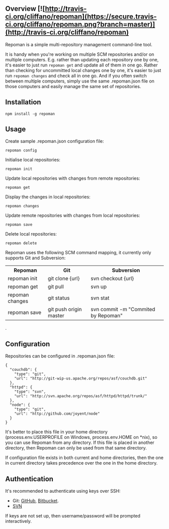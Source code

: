 Overview [![http://travis-ci.org/cliffano/repoman](https://secure.travis-ci.org/cliffano/repoman.png?branch=master)](http://travis-ci.org/cliffano/repoman)
--------
Repoman is a simple multi-repository management command-line tool.

It is handy when you're working on multiple SCM repositories and/or on multiple computers.
E.g. rather than updating each repository one by one, it's easier to just run `repoman get` and update all of them in one go. Rather than checking for uncommitted local changes one by one, it's easier to just run `repoman changes` and check all in one go.
And if you often switch between multiple computers, simply use the same .repoman.json file on those computers and easily manage the same set of repositories.

Installation
------------

    npm install -g repoman

Usage
-----

Create sample .repoman.json configuration file:

    repoman config

Initialise local repositories:

    repoman init

Update local repositories with changes from remote repositories:

    repoman get

Display the changes in local repositories:

    repoman changes

Update remote repositories with changes from local repositories:

    repoman save

Delete local repositories:

    repoman delete

Repoman uses the following SCM command mapping, it currently only supports Git and Subversion:

<table>
  <tr>
    <th>Repoman</th>
    <th>Git</th>
    <th>Subversion</th>
  </tr>
  <tr>
    <td>repoman init</td>
    <td>git clone {url}</td>
    <td>svn checkout {url}</td>
  </tr>
  <tr>
    <td>repoman get</td>
    <td>git pull</td>
    <td>svn up</td>
  </tr>
  <tr>
    <td>repoman changes</td>
    <td>git status</td>
    <td>svn stat</td>
  </tr>
  <tr>
    <td>repoman save</td>
    <td>git push origin master</td>
    <td>svn commit -m "Commited by Repoman"</td>
  </tr>
</table>
.

Configuration
-------------

Repositories can be configured in .repoman.json file:

    {
      "couchdb": {
        "type": "git",
        "url": "http://git-wip-us.apache.org/repos/asf/couchdb.git"
      },
      "httpd": {
        "type": "svn",
        "url": "http://svn.apache.org/repos/asf/httpd/httpd/trunk/"
      },
      "node": {
        "type": "git",
        "url": "http://github.com/joyent/node"
      }
    }

It's better to place this file in your home directory (process.env.USERPROFILE on Windows, process.env.HOME on *nix), so you can use Repoman from any directory. If this file is placed in another directory, then Repoman can only be used from that same directory.

If configuration file exists in both current and home directories, then the one in current directory takes precedence over the one in the home directory.

Authentication
--------------

It's recommended to authenticate using keys over SSH:

* Git: [GitHub](http://help.github.com/set-up-git-redirect/), [Bitbucket](http://confluence.atlassian.com/display/BITBUCKET/Using+the+SSH+protocol+with+bitbucket).
* [SVN](http://tortoisesvn.net/ssh_howto.html)

If keys are not set up, then username/password will be prompted interactively.

